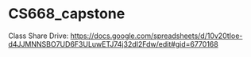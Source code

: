 # CS668_capstone

Class Share Drive: https://docs.google.com/spreadsheets/d/10v20tIoe-d4JJMNNSBO7UD6F3ULuwETJ74j32dI2Fdw/edit#gid=6770168
